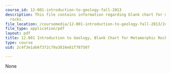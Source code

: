 ```yaml
---
course_id: 12-001-introduction-to-geology-fall-2013
description: This file contains information regarding blank chart for metamorphic
  rocks.
file_location: /coursemedia/12-001-introduction-to-geology-fall-2013/2c4f3e1ab6f372c79a3816e81f787507_MIT12_001F13_Lab2_Mtamorph.pdf
file_type: application/pdf
layout: pdf
title: 12.001 Introduction to Geology, Blank Chart for Metamorphic Rocks
type: course
uid: 2c4f3e1ab6f372c79a3816e81f787507

---
```

None